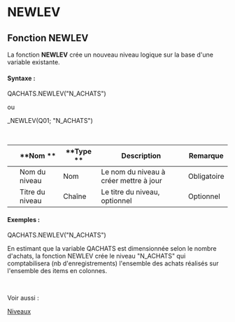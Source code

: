# NEWLEV

## Fonction NEWLEV

La fonction **NEWLEV** crée un nouveau niveau logique sur la base d'une variable existante.

#### Syntaxe :&nbsp;

QACHATS.NEWLEV("N\_ACHATS")

ou

\_NEWLEV(Q01; "N\_ACHATS")

&nbsp;

| &nbsp; | **Nom ** | **Type ** | **Description** | **Remarque** |
| --- | --- | --- | --- | --- |
| &nbsp; | Nom du niveau | Nom | Le nom du niveau à créer mettre à jour | Obligatoire |
| &nbsp; | Titre du niveau | Chaîne | Le titre du niveau, optionnel | Optionnel |


#### Exemples :

QACHATS.NEWLEV("N\_ACHATS")

En estimant que la variable QACHATS est dimensionnée selon le nombre d'achats, la fonction NEWLEV crée le niveau "N\_ACHATS" qui comptabilisera (nb d'enregistrements) l'ensemble des achats réalisés sur l'ensemble des items en colonnes.&nbsp;

&nbsp;

Voir aussi :&nbsp;

[Niveaux](<Niveaux1.md>)

